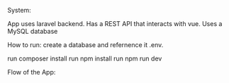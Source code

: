 System:

App uses laravel backend.
Has a REST API that interacts with vue.
Uses a MySQL database

How to run:
create a database and refernence it .env.

run composer install 
run npm install
run npm run dev

Flow of the App:


